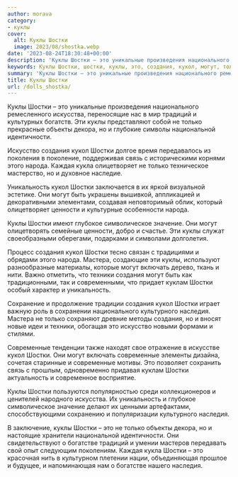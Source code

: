 ```yaml
---
author: morava
category:
- куклы
cover:
  alt: Куклы Шостки
  image: 2023/08/shostka.webp
date: '2023-08-24T18:30:48+00:00'
description: 'Куклы Шостки – это уникальные произведения национального ремесленного искусства, переносящие нас в мир традиций и культурных богатств. Эти куклы...'
keywords: Куклы Шостки, шостки, куклы, это, создания, кукол, могут, только, народа, уникальность, наследия, современные, национального, искусства, традиций, объекты
summary: 'Куклы Шостки – это уникальные произведения национального ремесленного искусства, переносящие нас в мир традиций и культурных богатств. Эти куклы...'
title: Куклы Шостки
url: /dolls_shostka/
---
```


Куклы Шостки – это уникальные произведения национального ремесленного искусства, переносящие нас в мир традиций и культурных богатств. Эти куклы представляют собой не только прекрасные объекты декора, но и глубокие символы национальной идентичности.

Искусство создания кукол Шостки долгое время передавалось из поколения в поколение, поддерживая связь с историческими корнями этого народа. Каждая кукла олицетворяет не только техническое мастерство, но и духовное наследие.

Уникальность кукол Шостки заключается в их яркой визуальной эстетике. Они могут быть украшены вышивкой, аппликацией и декоративными элементами, создавая неповторимый облик, который олицетворяет ценности и культурные особенности народа.

Куклы Шостки имеют глубокое символическое значение. Они могут олицетворять семейные ценности, добро и счастье. Эти куклы служат своеобразными оберегами, подарками и символами долголетия.

Процесс создания кукол Шостки тесно связан с традициями и обрядами этого народа. Мастера, создающие эти куклы, используют разнообразные материалы, которые могут включать дерево, ткань и нити. Важно отметить, что техники создания могут быть как традиционными, так и современными, что придает куклам Шостки особый характер и уникальность.

Сохранение и продолжение традиции создания кукол Шостки играет важную роль в сохранении национального культурного наследия. Мастера не только сохраняют древние методы создания, но и вносят новые идеи и техники, обогащая это искусство новыми формами и стилями.

Современные тенденции также находят свое отражение в искусстве кукол Шостки. Они могут включать современные элементы дизайна, сочетая старинные и современные мотивы. Это позволяет сохранить связь с прошлым, одновременно придавая куклам Шостки актуальность и современное восприятие.

Куклы Шостки пользуются популярностью среди коллекционеров и ценителей народного искусства. Их уникальность и глубокое символическое значение делают их ценными артефактами, способствующими сохранению и популяризации культурного наследия.

В заключение, куклы Шостки – это не только объекты декора, но и настоящие хранители национальной идентичности. Они свидетельствуют о богатстве традиций и умении мастеров передавать свой опыт следующим поколениям. Каждая кукла Шостки – это красочная нить в культурном плетении нации, объединяющая прошлое и будущее, и напоминающая нам о богатстве нашего наследия.
